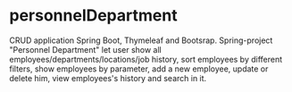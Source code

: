 # personnelDepartment
CRUD application Spring Boot, Thymeleaf and Bootsrap.
Spring-project "Personnel Department" let user show all employees/departments/locations/job history, 
sort employees by different filters, show employees by parameter, add a new employee, update or delete him, view employees's history and search in it.
